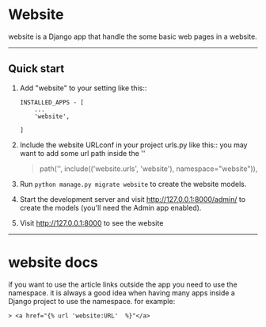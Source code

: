 
# Website

website is a Django app that handle the some basic web pages in a website.
 
-----------

## Quick start


1. Add "website" to your setting like this::

    ```
    INSTALLED_APPS - [
        ...
        'website',
      
    ]
    ```



2. Include the website URLconf in your project urls.py like this::
you may want to add some url path inside the ''

    > path('', include(('website.urls', 'website'), namespace="website")),

3. Run ``python manage.py migrate website`` to create the website models.

4. Start the development server and visit http://127.0.0.1:8000/admin/
   to create the models (you'll need the Admin app enabled).

5. Visit http://127.0.0.1:8000 to see the website


-----------

# website docs                       
if you want to use the article links outside the app you need to use the namespace.
it is always a good idea when having many apps inside a Django project to use the namespace.
for example:

    > <a href="{% url 'website:URL'  %}"</a>
